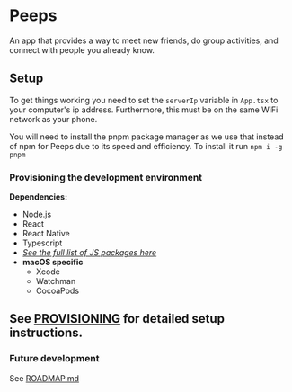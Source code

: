 # Peeps

An app that provides a way to meet new friends, do group activities, and connect with people you already know.

## Setup

To get things working you need to set the `serverIp` variable in `App.tsx`
to your computer's ip address. Furthermore, this must be on the same
WiFi network as your phone.

You will need to install the pnpm package manager as we use that instead of npm
for Peeps due to its speed and efficiency. To install it run `npm i -g pnpm`

### Provisioning the development environment

**Dependencies:**

-   Node.js
-   React
-   React Native
-   Typescript
-   [_See the full list of JS packages here_](package.json)
-   **macOS specific**
    -   Xcode
    -   Watchman
    -   CocoaPods

## See [PROVISIONING](doc/PROVISIONING.md) for detailed setup instructions.

### Future development

See [ROADMAP.md](ROADMAP.md)
